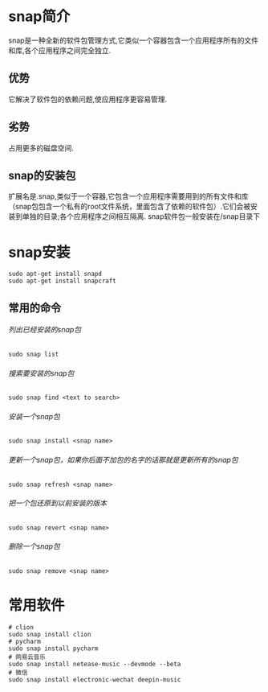 # snap简介 
snap是一种全新的软件包管理方式,它类似一个容器包含一个应用程序所有的文件和库,各个应用程序之间完全独立.
## 优势
它解决了软件包的依赖问题,使应用程序更容易管理.
## 劣势
占用更多的磁盘空间.
## snap的安装包
扩展名是.snap,类似于一个容器,它包含一个应用程序需要用到的所有文件和库（snap包包含一个私有的root文件系统，里面包含了依赖的软件包）.它们会被安装到单独的目录;各个应用程序之间相互隔离.
snap软件包一般安装在/snap目录下

# snap安装
```
sudo apt-get install snapd
sudo apt-get install snapcraft
```
## 常用的命令
###### 列出已经安装的snap包
`sudo snap list`
###### 搜索要安装的snap包
`sudo snap find <text to search>`
###### 安装一个snap包
`sudo snap install <snap name>`
###### 更新一个snap包，如果你后面不加包的名字的话那就是更新所有的snap包
`sudo snap refresh <snap name>`
###### 把一个包还原到以前安装的版本
`sudo snap revert <snap name>`
###### 删除一个snap包
`sudo snap remove <snap name>`
# 常用软件
```
# clion
sudo snap install clion
# pycharm
sudo snap install pycharm
# 网易云音乐
sudo snap install netease-music --devmode --beta
# 微信
sudo snap install electronic-wechat deepin-music

```

